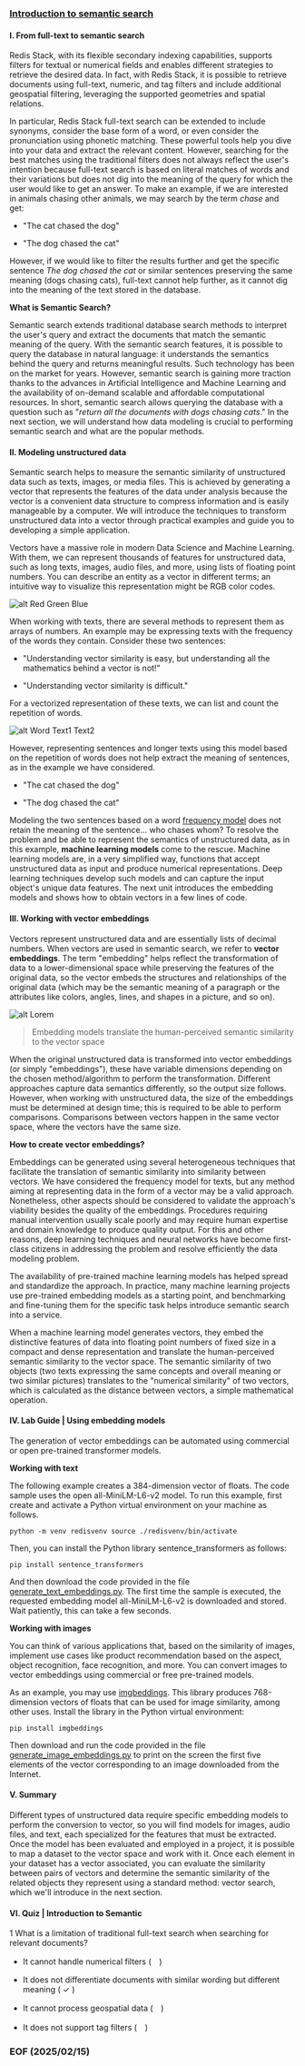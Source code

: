 ### [Introduction to semantic search](https://university.redis.io/course/9xcwbkijvf4a4k)


#### I. From full-text to semantic search

Redis Stack, with its flexible secondary indexing capabilities, supports filters for textual or numerical fields and enables different strategies to retrieve the desired data. In fact, with Redis Stack, it is possible to retrieve documents using full-text, numeric, and tag filters and include additional geospatial filtering, leveraging the supported geometries and spatial relations.

In particular, Redis Stack full-text search can be extended to include synonyms, consider the base form of a word, or even consider the pronunciation using phonetic matching. These powerful tools help you dive into your data and extract the relevant content. However, searching for the best matches using the traditional filters does not always reflect the user's intention because full-text search is based on literal matches of words and their variations but does not dig into the meaning of the query for which the user would like to get an answer. To make an example, if we are interested in animals chasing other animals, we may search by the term *chase* and get:

- "The cat chased the dog"

- "The dog chased the cat"

However, if we would like to filter the results further and get the specific sentence *The dog chased the cat* or similar sentences preserving the same meaning (dogs chasing cats), full-text cannot help further, as it cannot dig into the meaning of the text stored in the database.

**What is Semantic Search?**

Semantic search extends traditional database search methods to interpret the user's query and extract the documents that match the semantic meaning of the query. With the semantic search features, it is possible to query the database in natural language: it understands the semantics behind the query and returns meaningful results. Such technology has been on the market for years. However, semantic search is gaining more traction thanks to the advances in Artificial Intelligence and Machine Learning and the availability of on-demand scalable and affordable computational resources. In short, semantic search allows querying the database with a question such as "*return all the documents with dogs chasing cats*." In the next section, we will understand how data modeling is crucial to performing semantic search and what are the popular methods.


#### II. Modeling unstructured data

Semantic search helps to measure the semantic similarity of unstructured data such as texts, images, or media files. This is achieved by generating a vector that represents the features of the data under analysis because the vector is a convenient data structure to compress information and is easily manageable by a computer. We will introduce the techniques to transform unstructured data into a vector through practical examples and guide you to developing a simple application.

Vectors have a massive role in modern Data Science and Machine Learning. With them, we can represent thousands of features for unstructured data, such as long texts, images, audio files, and more, using lists of floating point numbers. You can describe an entity as a vector in different terms; an intuitive way to visualize this representation might be RGB color codes.

![alt Red Green Blue](img/RedGreenBlue.JPG)

When working with texts, there are several methods to represent them as arrays of numbers. An example may be expressing texts with the frequency of the words they contain. Consider these two sentences:

- "Understanding vector similarity is easy, but understanding all the mathematics behind a vector is not!"

- "Understanding vector similarity is difficult."

For a vectorized representation of these texts, we can list and count the repetition of words.

![alt Word Text1 Text2](img/WordText1Text2.JPG)

However, representing sentences and longer texts using this model based on the repetition of words does not help extract the meaning of sentences, as in the example we have considered.

- "The cat chased the dog"

- "The dog chased the cat"

Modeling the two sentences based on a word [frequency model](https://en.wikipedia.org/wiki/Bag-of-words_model) does not retain the meaning of the sentence... who chases whom? To resolve the problem and be able to represent the semantics of unstructured data, as in this example, **machine learning models** come to the rescue. Machine learning models are, in a very simplified way, functions that accept unstructured data as input and produce numerical representations. Deep learning techniques develop such models and can capture the input object's unique data features. The next unit introduces the embedding models and shows how to obtain vectors in a few lines of code.


#### III. Working with vector embeddings

Vectors represent unstructured data and are essentially lists of decimal numbers. When vectors are used in semantic search, we refer to **vector embeddings**. The term "embedding" helps reflect the transformation of data to a lower-dimensional space while preserving the features of the original data, so the vector embeds the structures and relationships of the original data (which may be the semantic meaning of a paragraph or the attributes like colors, angles, lines, and shapes in a picture, and so on).

![alt Lorem](img/Lorem.JPG)

> Embedding models translate the human-perceived semantic similarity to the vector space

When the original unstructured data is transformed into vector embeddings (or simply "embeddings"), these have variable dimensions depending on the chosen method/algorithm to perform the transformation. Different approaches capture data semantics differently, so the output size follows. However, when working with unstructured data, the size of the embeddings must be determined at design time; this is required to be able to perform comparisons. Comparisons between vectors happen in the same vector space, where the vectors have the same size.

**How to create vector embeddings?**

Embeddings can be generated using several heterogeneous techniques that facilitate the translation of semantic similarity into similarity between vectors. We have considered the frequency model for texts, but any method aiming at representing data in the form of a vector may be a valid approach. Nonetheless, other aspects should be considered to validate the approach's viability besides the quality of the embeddings. Procedures requiring manual intervention usually scale poorly and may require human expertise and domain knowledge to produce quality output. For this and other reasons, deep learning techniques and neural networks have become first-class citizens in addressing the problem and resolve efficiently the data modeling problem.

The availability of pre-trained machine learning models has helped spread and standardize the approach. In practice, many machine learning projects use pre-trained embedding models as a starting point, and benchmarking and fine-tuning them for the specific task helps introduce semantic search into a service.

When a machine learning model generates vectors, they embed the distinctive features of data into floating point numbers of fixed size in a compact and dense representation and translate the human-perceived semantic similarity to the vector space. The semantic similarity of two objects (two texts expressing the same concepts and overall meaning or two similar pictures) translates to the "numerical similarity" of two vectors, which is calculated as the distance between vectors, a simple mathematical operation.


#### IV. Lab Guide | Using embedding models

The generation of vector embeddings can be automated using commercial or open pre-trained transformer models.

**Working with text**

The following example creates a 384-dimension vector of floats. The code sample uses the open all-MiniLM-L6-v2 model. To run this example, first create and activate a Python virtual environment on your machine as follows.

```
python -m venv redisvenv source ./redisvenv/bin/activate
```

Then, you can install the Python library sentence_transformers as follows:

```
pip install sentence_transformers
```

And then download the code provided in the file [generate_text_embeddings.py](https://github.com/redislabs-training/ru402/blob/main/courseware/activities/section_1/generate_text_embeddings.py). The first time the sample is executed, the requested embedding model all-MiniLM-L6-v2 is downloaded and stored. Wait patiently, this can take a few seconds.

**Working with images**

You can think of various applications that, based on the similarity of images, implement use cases like product recommendation based on the aspect, object recognition, face recognition, and more. You can convert images to vector embeddings using commercial or free pre-trained models.

As an example, you may use [imgbeddings](https://pypi.org/project/imgbeddings/). This library produces 768-dimension vectors of floats that can be used for image similarity, among other uses. Install the library in the Python virtual environment:

```
pip install imgbeddings
```

Then download and run the code provided in the file [generate_image_embeddings.py](https://github.com/redislabs-training/ru402/blob/main/courseware/activities/section_1/generate_image_embeddings.py) to print on the screen the first five elements of the vector corresponding to an image downloaded from the Internet.


#### V. Summary

Different types of unstructured data require specific embedding models to perform the conversion to vector, so you will find models for images, audio files, and text, each specialized for the features that must be extracted. Once the model has been evaluated and employed in a project, it is possible to map a dataset to the vector space and work with it. Once each element in your dataset has a vector associated, you can evaluate the similarity between pairs of vectors and determine the semantic similarity of the related objects they represent using a standard method: vector search, which we'll introduce in the next section.


#### VI. Quiz | Introduction to Semantic

1 What is a limitation of traditional full-text search when searching for relevant documents?


- It cannot handle numerical filters (　)

- It does not differentiate documents with similar wording but different meaning ( &#10003;
 )

- It cannot process geospatial data (　)

- It does not support tag filters (　)


### EOF (2025/02/15)
